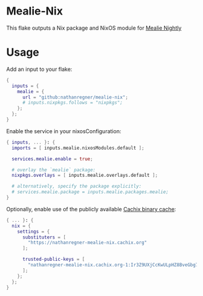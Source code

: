 # Mealie-Nix

This flake outputs a Nix package and NixOS module for [Mealie Nightly](https://nightly.mealie.io/)

# Usage

Add an input to your flake:

```nix
{
  inputs = {
    mealie = {
      url = "github:nathanregner/mealie-nix";
      # inputs.nixpkgs.follows = "nixpkgs";
    };
  };
}
```

Enable the service in your nixosConfiguration:

```nix
{ inputs, ... }: {
  imports = [ inputs.mealie.nixosModules.default ];

  services.mealie.enable = true;

  # overlay the `mealie` package:
  nixpkgs.overlays = [ inputs.mealie.overlays.default ];

  # alternatively, specify the package explicitly:
  # services.mealie.package = inputs.mealie.packages.mealie;
}
```

Optionally, enable use of the publicly available [Cachix binary
cache](https://app.cachix.org/cache/nathanregner-mealie-nix):

```nix
{ ... }: {
  nix = {
    settings = {
      substituters = [
        "https://nathanregner-mealie-nix.cachix.org"
      ];

      trusted-public-keys = [
        "nathanregner-mealie-nix.cachix.org-1:Ir3Z9UXjCcKwULpHZ8BveGbg7Az7edKLs4RPlrM1USM="
      ];
    };
  };
}
```

